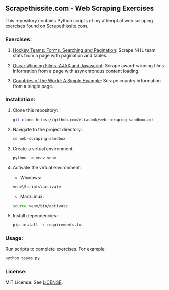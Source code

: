 ## Scrapethissite.com - Web Scraping Exercises

This repository contains Python scripts of my attempt at web scraping exercises found on Scrapethissite.com.

### Exercises:

1. [Hockey Teams: Forms, Searching and Pagination](https://www.scrapethissite.com/pages/forms/): Scrape NHL team stats from a page with pagination and tables.

2. [Oscar Winning Films: AJAX and Javascript](https://www.scrapethissite.com/pages/ajax-javascript/): Scrape award-winning films information from a page with asynchronous content loading.

3. [Countries of the World: A Simple Example](https://www.scrapethissite.com/pages/simple/): Scrape country information from a single page.

### Installation:

1. Clone this repository:

    ```bash
    git clone https://github.com/eliasbnk/web-scraping-sandbox.git
    ```

2. Navigate to the project directory:

    ```bash
    cd web-scraping-sandbox
    ```

3. Create a virtual environment:

    ```bash
    python -m venv venv
    ```

4. Activate the virtual environment:

    - Windows:
    
    ```bash
    venv\Scripts\activate
    ```
    
    - Mac/Linux:
    
    ```bash
    source venv/bin/activate
    ```

5. Install dependencies:

    ```bash
    pip install -r requirements.txt
    ```

### Usage:

Run scripts to complete exercises. For example:

```bash
python teams.py
```

### License:

MIT License. See [LICENSE](LICENSE).
